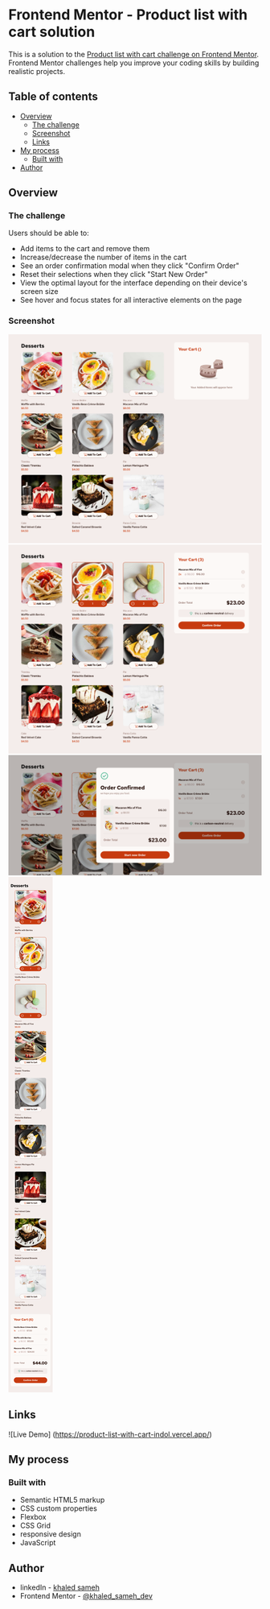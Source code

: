 # Frontend Mentor - Product list with cart solution

This is a solution to the [Product list with cart challenge on Frontend Mentor](https://www.frontendmentor.io/challenges/product-list-with-cart-5MmqLVAp_d). Frontend Mentor challenges help you improve your coding skills by building realistic projects.

## Table of contents

- [Overview](#overview)
  - [The challenge](#the-challenge)
  - [Screenshot](#screenshot)
  - [Links](#links)
- [My process](#my-process)
  - [Built with](#built-with)
- [Author](#author)

## Overview

### The challenge

Users should be able to:

- Add items to the cart and remove them
- Increase/decrease the number of items in the cart
- See an order confirmation modal when they click "Confirm Order"
- Reset their selections when they click "Start New Order"
- View the optimal layout for the interface depending on their device's screen size
- See hover and focus states for all interactive elements on the page

### Screenshot

![desktop view](./screenshot/desctop-empty-cart.png)
![desktop view with cart](./screenshot/desktop.png)
![desktop view with confirmed order](./screenshot/desktop-confirm.png)
![mobile](./screenshot/mobile.png)

## Links
![Live Demo] (https://product-list-with-cart-indol.vercel.app/)

## My process

### Built with

- Semantic HTML5 markup
- CSS custom properties
- Flexbox
- CSS Grid
- responsive design
- JavaScript

## Author

- linkedIn - [khaled sameh](https://www.linkedin.com/in/khaled-sameh-940295272/)
- Frontend Mentor - [@khaled_sameh_dev](https://www.frontendmentor.io/profile/khaled-sameh-dev)
